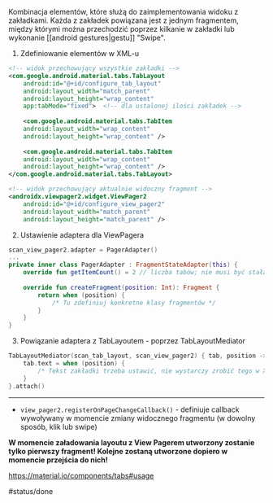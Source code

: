 Kombinacja elementów, które służą do zaimplementowania widoku z zakładkami. Każda z zakładek powiązana jest z jednym fragmentem, między którymi można przechodzić poprzez kilkanie w zakładki lub wykonanie [[android gestures|gestu]] "Swipe".

1) Zdefiniowanie elementów w XML-u
```xml
<!-- widok przechowujący wszystkie zakładki -->
<com.google.android.material.tabs.TabLayout  
    android:id="@+id/configure_tab_layout"  
    android:layout_width="match_parent"  
    android:layout_height="wrap_content"  
    app:tabMode="fixed">  <!-- dla ustalonej ilości zakładek -->
  
    <com.google.android.material.tabs.TabItem        
    android:layout_width="wrap_content"  
	android:layout_height="wrap_content" />  
  
    <com.google.android.material.tabs.TabItem        
    android:layout_width="wrap_content"  
	android:layout_height="wrap_content" />  
</com.google.android.material.tabs.TabLayout>  

<!-- widok przechowujący aktualnie widoczny fragment -->
<androidx.viewpager2.widget.ViewPager2
    android:id="@+id/configure_view_pager2"  
    android:layout_width="match_parent"  
    android:layout_height="match_parent" />
```

2) Ustawienie adaptera dla ViewPagera
```kotlin
scan_view_pager2.adapter = PagerAdapter()
...
private inner class PagerAdapter : FragmentStateAdapter(this) {  
    override fun getItemCount() = 2 // liczba tabów; nie musi być stała, może zależeć od np. załadowanych treści
  
    override fun createFragment(position: Int): Fragment {  
        return when (position) {  
            /* Tu zdefiniuj konkretne klasy fragmentów */
        }  
    }  
}
```

3) Powiązanie adaptera z TabLayoutem - poprzez TabLayoutMediator
```kotlin
TabLayoutMediator(scan_tab_layout, scan_view_pager2) { tab, position ->  
    tab.text = when (position) { 
        /* Tekst zakładki trzeba ustawić, nie wystarczy zrobić tego w XML-u */ 
    }  
}.attach()
```

---

- `view_pager2.registerOnPageChangeCallback()` - definiuje callback wywoływany w momencie zmiany widocznego fragmentu (w dowolny sposób, klik lub swipe)

**W momencie załadowania layoutu z View Pagerem utworzony zostanie tylko pierwszy fragment! Kolejne zostaną utworzone dopiero w momencie przejścia do nich!**


https://material.io/components/tabs#usage

#status/done  